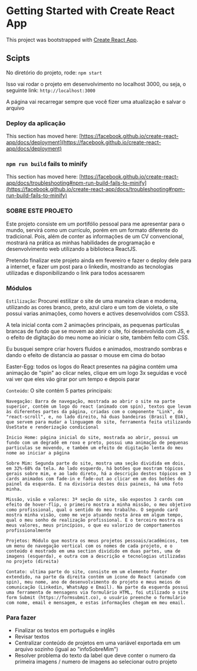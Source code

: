# Getting Started with Create React App

This project was bootstrapped with [Create React App](https://github.com/facebook/create-react-app).

## Scipts

No diretório do projeto, rode:
`npm start`

Isso vai rodar o projeto em desenvolvimento no localhost 3000, ou seja, o seguinte link:
`http://localhost:3000`

A página vai recarregar sempre que você fizer uma atualização e salvar o arquivo

### Deploy da aplicação

This section has moved here: [https://facebook.github.io/create-react-app/docs/deployment](https://facebook.github.io/create-react-app/docs/deployment)

### `npm run build` fails to minify

This section has moved here: [https://facebook.github.io/create-react-app/docs/troubleshooting#npm-run-build-fails-to-minify](https://facebook.github.io/create-react-app/docs/troubleshooting#npm-run-build-fails-to-minify)


### SOBRE ESTE PROJETO
Este projeto consiste em um portifólio pessoal para me apresentar para o mundo, servirá como um currículo, porém em um formato diferente do tradicional. Pois, além de conter as informações de um CV convencional, mostrará na prática as minhas habilidades de programação e desenvolvimento web utilizando a biblioteca ReactJS.

Pretendo finalizar este projeto ainda em fevereiro e fazer o deploy dele para a internet, e fazer um post para o linkedin, mostrando as tecnologias utilizadas e disponibilizando o link para todos acessarem

### Módulos
`Estilização`: Procurei estilizar o site de uma maneira clean e moderna, utilizando as cores branco, preto, azul claro e um tom de violeta, o site possui varias animações, como hovers e actives desenvolvidos com CSS3.

A tela inicial conta com 2 animações principais, as pequenas partículas brancas de fundo que se movem ao abrir o site, foi desenvolvida com JS, e o efeito de digitação do meu nome ao iniciar o site, também feito com CSS.

Eu busquei sempre criar hovers fluidos e animados, mostrando sombras e dando o efeito de distancia ao passar o mouse em cima do botao

Easter-Egg: todos os logos do React presentes na página contém uma animação de "spin" ao clicar neles, clique em um logo 3x seguidas e você vai ver que eles vão girar por um tempo e depois parar


`Conteúdo`: O site contém 5 partes principais:

    Navegação: Barra de navegação, mostrada ao abrir o site na parte superior, contém um logo do react (animado com spin), textos que levam às diferentes partes da página, criadas com o componente "Link", do "react-scroll", e, no lado direito, há duas bandeiras (Brasil e EUA), que servem para mudar a linguagem do site, ferramenta feita utilizando UseState e renderização condicional
 
    Inicio Home: página inicial do site, mostrada ao abrir, possui um fundo com um degradê em roxo e preto, possui uma animação de pequenas particulas se movendo, e também um efeito de digitação lenta do meu nome ao iniciar a página

    Sobre Mim: Segunda parte do site, mostra uma seção dividida em dois, em 32%-68% da tela. Ao lado esquerdo, há botões que mostram tópicos gerais sobre mim, e ao lado direto, há a descrição destes tópicos em 3 cards animados com fade-in e fade-out ao clicar em um dos botões do painel da esquerda. E na divisória destes dois paineis, há uma foto minha.

    Missão, visão e valores: 3ª seção do site, são expostos 3 cards com efeito de hover-flip, o primeiro mostra a minha missão, o meu objetivo como profissional, qual o sentido do meu trabalho. O segundo card mostra minha visão, como me vejo atuando nesta área em algum tempo, qual o meu sonho de realização profissional. E o terceiro mostra os meus valores, meus princípios, o que eu valorizo de comportamentos profissionalmente

    Projetos: Módulo que mostra os meus projetos pessoais/acadêmicos, tem um menu de navegação vertical com os nomes de cada projeto, e o conteúdo é mostrado em uma section dividido em duas partes, uma de imagens (esquerda), e outra com a descrição e tecnologias utilizadas no projeto (direita)

    Contato: ultima parte do site, consiste em um elemento Footer extendido, na parte da direita contém um icone do React (animado com spin), meu nome, ano de desenvolvimento do projeto e meus meios de comunicação (Linkedin, WhatsApp e Email). Na parte da esquerda possui uma ferramenta de mensagens via formulário HTML, foi utilizado o site form Submit (https://formsubmit.co), o usuário preenche o formulário com nome, email e mensagem, e estas informações chegam em meu email.


### Para fazer

- Finalizar os textos em português e inglês
- Revisar textos
- Centralizar conteúdo de projetos em uma variável exportada em um arquivo sozinho (igual ao "infoSobreMim")
- Resolver problema do texto da label que deve conter o numero da primeira imagens / numero de imagens ao selecionar outro projeto
